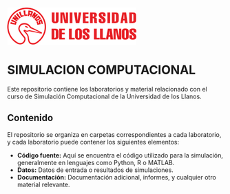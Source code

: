 ![Logo de mi proyecto](img/logo-unillanos.png)
# SIMULACION COMPUTACIONAL

Este repositorio contiene los laboratorios y material relacionado con el curso de Simulación Computacional de la Universidad de los Llanos.

## Contenido

El repositorio se organiza en carpetas correspondientes a cada laboratorio, y cada laboratorio puede contener los siguientes elementos:

- **Código fuente:** Aquí se encuentra el código utilizado para la simulación, generalmente en lenguajes como Python, R o MATLAB.
- **Datos:** Datos de entrada o resultados de simulaciones.
- **Documentación:** Documentación adicional, informes, y cualquier otro material relevante.
